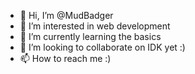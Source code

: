 - 👋 Hi, I’m @MudBadger
- 👀 I’m interested in web development
- 🌱 I’m currently learning the basics
- 💞️ I’m looking to collaborate on IDK yet :)
- 📫 How to reach me :)

<!---
MudBadger/MudBadger is a ✨ special ✨ repository because its `README.md` (this file) appears on your GitHub profile.
You can click the Preview link to take a look at your changes.
--->
